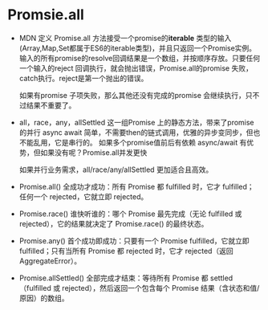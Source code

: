 # Promsie.all

- MDN 定义
  Promise.all 方法接受一个promise的**iterable** 类型的输入(Array,Map,Set都属于ES6的iterable类型)，并且只返回一个Promise实例。输入的所有promise的resolve回调结果是一个数组，并按顺序存放。只要任何一个输入的reject 回调执行，就会抛出错误，Promise.all的promise 失败，catch执行。reject是第一个抛出的错误。

  如果有promise 子项失败，那么其他还没有完成的promise 会继续执行，只不过结果不重要了。

- all，race，any，allSettled
  这一组Promise 上的静态方法，带来了promise 的并行
  async await 简单，不需要then的链式调用，优雅的异步变同步，但也不能乱用，它是串行的。
  如果多个promise值前后有依赖 async/await 有优势，但如果没有呢？Promise.all并发更快
  
  如果并行业务需求，all/race/any/allSettled 更加适合且高效。

- Promise.all() 全成功才成功：所有 Promise 都 fulfilled 时，它才 fulfilled；任何一个 rejected，它就立即 rejected。
- Promise.race() 谁快听谁的：哪个 Promise 最先完成（无论 fulfilled 或 rejected），它的结果就决定了 Promise.race() 的最终状态。
- Promise.any() 首个成功即成功：只要有一个 Promise fulfilled，它就立即 fulfilled；只有当所有 Promise 都 rejected 时，它才 rejected（返回 AggregateError）。
- Promise.allSettled() 全部完成才结束：等待所有 Promise 都 settled（fulfilled 或 rejected），然后返回一个包含每个 Promise 结果（含状态和值/原因）的数组。
